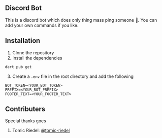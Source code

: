## Discord Bot

This is a discord bot which does only thing mass ping someone 🤣. You can add your own commands if you like.

## Installation
1. Clone the repository
2. Install the dependencies
```bash
dart pub get
```
3. Create a `.env` file in the root directory and add the following
```env
BOT_TOKEN=<YOUR_BOT_TOKEN>
PREFIX=<YOUR_BOT_PREFIX>
FOOTER_TEXT=<YOUR_FOOTER_TEXT>

```

## Contributers
Special thanks goes 
1. Tomic Riedel: [@tomic-riedel](https://github.com/tomic-riedel/)
